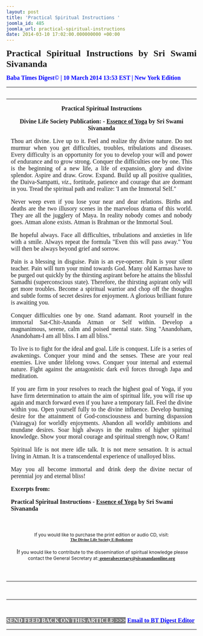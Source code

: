 ```yaml
---
layout: post
title: 'Practical Spiritual Instructions '
joomla_id: 485
joomla_url: practical-spiritual-instructions
date: 2014-03-10 17:02:00.000000000 +00:00
---
```

<p style="text-align: justify;"><span style="font-size: 18pt; font-family: book antiqua,palatino;"><strong><span style="line-height: 115%;"><strong><span style="line-height: 115%;">Practical Spiritual Instructions by Sri Swami Sivananda</span></strong></span></strong></span></p>
<p style="text-align: justify;"><strong><span style="font-family: book antiqua,palatino; font-size: 12pt; color: #3366ff;"><span style="line-height: 115%;"><span style="color: #0000ff;">Baba Times Digest© | 10 March 2014 13:53 EST | New York Edition</span><br /></span></span></strong></p>
<hr />
<div>
<table align="left" cellpadding="0" cellspacing="0" vspace="0" hspace="0">
<tbody>
<tr>
<td style="padding: 0in 9pt;" align="left" valign="top">
<p style="text-align: center;" align="center"><span style="font-size: 12pt; font-family: book antiqua,palatino;"><strong>Practical Spiritual Instructions</strong></span></p>
<p style="text-align: center;" align="center"><span style="font-size: 12pt; font-family: book antiqua,palatino;"><strong>Divine Life Society Publication: - </strong><a href="http://www.dlshq.org/download/essence_yoga.htm#_VPID_45"><strong>Essence of Yoga</strong></a><strong> by Sri Swami Sivananda</strong></span></p>
<p style="text-align: justify;"><span style="font-size: 12pt; font-family: book antiqua,palatino;">Thou art divine. Live up to it. Feel and realize thy divine nature. Do not murmur when you get difficulties, troubles, tribulations and diseases. Every difficulty is an opportunity for you to develop your will and power of endurance and to grow strong. Conquer the difficulties one by one. This is the beginning of a new life, a life of expansion, glory and divine splendor. Aspire and draw. Grow. Expand. Build up all positive qualities, the Daiva-Sampatti, <i>viz.</i>, fortitude, patience and courage that are dormant in you. Tread the spiritual path and realize: 'I am the Immortal Self."</span></p>
<p style="text-align: justify;"><span style="font-size: 12pt; font-family: book antiqua,palatino;">Never weep even if you lose your near and dear relations. Births and deaths are the two illusory scenes in the marvelous drama of this world. They are all the jugglery of Maya. In reality nobody comes and nobody goes. Atman alone exists. Atman is Brahman or the Immortal Soul.</span></p>
<p style="text-align: justify;"><span style="font-size: 12pt; font-family: book antiqua,palatino;">Be hopeful always. Face all difficulties, tribulations and anxieties in life with a smile. Always repeat the formula "Even this will pass away." You will then be always beyond grief and sorrow.</span></p>
<p style="text-align: justify;"><span style="font-size: 12pt; font-family: book antiqua,palatino;">Pain is a blessing in disguise. Pain is an eye-opener. Pain is your silent teacher. Pain will turn your mind towards God. Many old Karmas have to be purged out quickly by the thirsting aspirant before he attains the blissful Samadhi (superconscious state). Therefore, the thirsting aspirant only will get more troubles. Become a spiritual warrior and chop off the thoughts and subtle forms of secret desires for enjoyment. A glorious brilliant future is awaiting you.</span></p>
<p style="text-align: justify;"><span style="font-size: 12pt; font-family: book antiqua,palatino;">Conquer difficulties one by one. Stand adamant. Root yourself in the immortal Sat-Chit-Ananda Atman or Self within. Develop a magnanimous, serene, calm and poised mental state. Sing "Anandoham, Anandoham-I am all bliss. I am all bliss."</span></p>
<p style="text-align: justify;"><span style="font-size: 12pt; font-family: book antiqua,palatino;">To live is to fight for the ideal and goal. Life is conquest. Life is a series of awakenings. Conquer your mind and the senses. These are your real enemies. Live under lifelong vows. Conquer your internal and external nature. Fight against the antagonistic dark evil forces through Japa and meditation.</span></p>
<p style="text-align: justify;"><span style="font-size: 12pt; font-family: book antiqua,palatino;">If you are firm in your resolves to reach the highest goal of Yoga, if you have firm determination to attain the aim of spiritual life, you will rise up again and march forward even if you have a temporary fall. Feel the divine within you. Open yourself fully to the divine influence. Develop burning desire for the attainment of God-consciousness and burning dispassion (Vairagya) for worldly enjoyments. Abandon all worldly ambitions and mundane desires. Soar high always in the realms of higher spiritual knowledge. Show your moral courage and spiritual strength now, O Ram!</span></p>
<p style="text-align: justify;"><span style="font-size: 12pt; font-family: book antiqua,palatino;">Spiritual life is not mere idle talk. It is not mere sensation. It is actual living in Atman. It is a transcendental experience of unalloyed bliss.</span></p>
<p style="text-align: justify;"><span style="font-size: 12pt; font-family: book antiqua,palatino;">May you all become immortal and drink deep the divine nectar of perennial joy and eternal bliss!</span></p>
<p><span style="font-size: 12pt; font-family: book antiqua,palatino;"><strong>Excerpts from:</strong></span></p>
<p><span style="font-size: 12pt; font-family: book antiqua,palatino;"><strong>Practical Spiritual Instructions - </strong><a href="http://www.dlshq.org/download/essence_yoga.htm#_VPID_45"><strong>Essence of Yoga</strong></a><strong> by Sri Swami Sivananda</strong></span></p>
<br />
<p style="text-align: center;" align="center"><span style="font-size: 9pt;">If you would like to purchase the print edition or audio CD, visit:</span> <br /> <strong><span style="font-family: 'Arial Narrow','sans-serif'; font-size: 8pt;"><a href="http://www.dlshq.org/cgi-bin/store/commerce.cgi?category=krishnananda&amp;cart_id=1394930528.401">The Divine Life Society E-Bookstore</a></span></strong></p>
<p style="text-align: center;" align="center">&nbsp;I<span style="font-size: 9pt;">f you would like to contribute to the dissemination of spiritual knowledge please contact the General Secretary at:</span><strong><span style="font-family: 'Calibri','sans-serif'; font-size: 9pt; line-height: 115%;"><a href="mailto:generalsecretary@sivanandaonline.org"> </a><a href="mailto:generalsecretary@sivanandaonline.org">generalsecretary@sivanandaonline.org</a></span></strong></p>
<p>&nbsp;</p>
</td>
</tr>
</tbody>
</table>
</div>
<p>&nbsp;</p>
<hr />
<p><span style="font-family: book antiqua,palatino; font-size: 12pt;"><a href="http://en.wikipedia.org/wiki/Independence_Day_%28United_States%29"><span style="color: #0000ff;"><span style="color: #0000ff;"><br style="font-family: book antiqua,palatino; font-size: 12pt;" /></span></span></a><span style="color: #0000ff;"><span style="color: #0000ff;"><span style="color: #000000;"></span></span></span></span></p>
<p><span style="font-family: book antiqua,palatino; font-size: 12pt;"><span style="color: #0000ff;"><span style="color: #0000ff;"><span style="font-size: 11pt; line-height: 115%; font-family: 'Book Antiqua','serif';"><strong><span style="font-family: book antiqua,palatino; font-size: 12pt; color: #3366ff;"><span style="line-height: 115%;"><span style="color: #000000;"><span style="background-color: #808080; color: #ffffff;">SEND FEED BACK ON THIS ARTICLE &gt;&gt;&gt;</span> <a href="mailto:thebabatimes@gmail.com"><span style="color: #0000ff;"><span style="color: #0000ff;">Email to BT Digest Editor</span></span></a><br /></span></span></span></strong></span></span></span></span></p>
<hr />
<p>&nbsp;</p>
